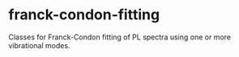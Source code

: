 # franck-condon-fitting
Classes for Franck-Condon fitting of PL spectra using one or more vibrational modes.
